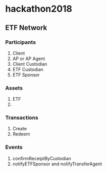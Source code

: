 # hackathon2018
## ETF Network
### Participants
1) Client
2) AP or AP Agent
3) Client Custodian
4) ETF Custodian
5) ETF Sponsor

### Assets
1) ETF
2) 

### Transactions
1) Create
2) Redeem

### Events
1) confirmReceiptByCustodian
2) notifyETFSponsor and notifyTransferAgent
